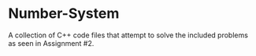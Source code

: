 # Number-System
A collection of C++ code files that attempt to solve the included problems as seen in Assignment #2.
